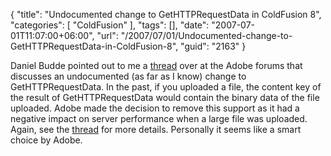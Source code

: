 {
	"title": "Undocumented change to GetHTTPRequestData in ColdFusion 8",
	"categories": [
		"ColdFusion"
	],
	"tags": [],
	"date": "2007-07-01T11:07:00+06:00",
	"url": "/2007/07/01/Undocumented-change-to-GetHTTPRequestData-in-ColdFusion-8",
	"guid": "2163"
}

Daniel Budde pointed out to me a <a href="http://www.adobe.com/cfusion/webforums/forum/messageview.cfm?catid=648&threadid=1280872">thread</a>  over at the Adobe forums that discusses an undocumented (as far as I know) change to GetHTTPRequestData. In the past, if you uploaded a file, the content key of the result of GetHTTPRequestData would contain the binary data of the file uploaded. Adobe made the decision to remove this support as it had a negative impact on server performance when a large file was uploaded. Again, see the <a href="http://www.adobe.com/cfusion/webforums/forum/messageview.cfm?catid=648&threadid=1280872">thread</a> for more details. Personally it seems like a smart choice by Adobe.
